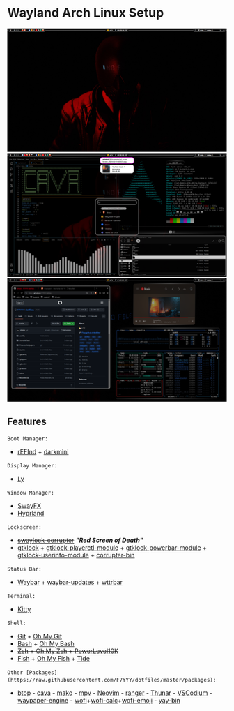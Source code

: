 # Wayland Arch Linux Setup
<a href="https://github.com/F7YYY/dotfiles/tree/master/Pictures/Screenshots/.1.png?ref_type=heads" target="_blank"><img src="Pictures/Screenshots/.1.png" /></a>
<a href="https://github.com/F7YYY/dotfiles/tree/master/Pictures/Screenshots/.2.png?ref_type=heads" target="_blank"><img src="Pictures/Screenshots/.2.png" /></a>
<a href="https://github.com/F7YYY/dotfiles/tree/master/Pictures/Screenshots/.3.png?ref_type=heads" target="_blank"><img src="Pictures/Screenshots/.3.png" /></a>

## Features
`Boot Manager:`
- [rEFInd](https://www.rodsbooks.com/refind) + [darkmini](https://github.com/LightAir/darkmini)

`Display Manager:`
- [Ly](https://github.com/fairyglade/ly)

`Window Manager:`
- [SwayFX](https://github.com/WillPower3309/swayfx)
- [Hyprland](https://github.com/hyprwm/Hyprland)

`Lockscreen:`
- ~~[swaylock-corrupter](https://github.com/r00tman/corrupter)~~ ***"Red Screen of Death"***
- [gtklock](https://github.com/jovanlanik/gtklock) + [gtklock-playerctl-module](https://github.com/jovanlanik/gtklock-playerctl-module) + [gtklock-powerbar-module](https://github.com/jovanlanik/gtklock-powerbar-module) + [gtklock-userinfo-module](https://github.com/jovanlanik/gtklock-userinfo-module) + [corrupter-bin](https://github.com/r00tman/corrupter)

`Status Bar:`
- [Waybar](https://github.com/Alexays/Waybar) + [waybar-updates](https://github.com/L11R/waybar-updates) + [wttrbar](https://github.com/bjesus/wttrbar)

`Terminal:`
- [Kitty](https://github.com/kovidgoyal/kitty)

`Shell:`
- [Git](https://github.com/git/git) + [Oh My Git](https://github.com/arialdomartini/oh-my-git)
- [Bash](https://git.savannah.gnu.org/cgit/bash.git) + [Oh My Bash](https://github.com/ohmybash/oh-my-bash)
- ~~[Zsh](https://sourceforge.net/p/zsh/code/ci/master/tree) + [Oh My Zsh](https://github.com/ohmyzsh/ohmyzsh) + [PowerLevel10K](https://github.com/romkatv/powerlevel10k)~~
- [Fish](https://github.com/fish-shell/fish-shell) + [Oh My Fish](https://github.com/oh-my-fish/oh-my-fish) + [Tide](https://github.com/IlanCosman/tide)

`Other [Packages](https://raw.githubusercontent.com/F7YYY/dotfiles/master/packages):`
- [btop](https://github.com/aristocratos/btop) - [cava](https://github.com/karlstav/cava) - [mako](https://github.com/emersion/mako) - [mpv](https://github.com/mpv-player/mpv) - [Neovim](https://github.com/neovim/neovim) - [ranger](https://github.com/ranger/ranger) - [Thunar](https://docs.xfce.org/xfce/thunar/start) - [VSCodium](https://github.com/VSCodium/vscodium) - [waypaper-engine](https://github.com/0bCdian/Waypaper-Engine) - [wofi](https://hg.sr.ht/~scoopta/wofi)+[wofi-calc](https://github.com/Zeioth/wofi-calc.git)+[wofi-emoji](https://github.com/Zeioth/wofi-emoji) - [yay-bin](https://github.com/Jguer/yay)
